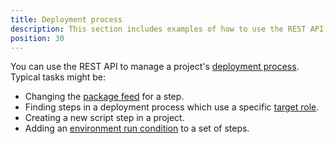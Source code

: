 ```yaml
---
title: Deployment process
description: This section includes examples of how to use the REST API to manage a project's deployment process in Octopus.
position: 30
---
```


You can use the REST API to manage a project's [deployment process](/docs/deployment-process/index.md). Typical tasks might be:

- Changing the  [package feed](/docs/packaging-applications/package-repositories/index.md) for a step.
- Finding steps in a deployment process which use a specific [target role](/docs/infrastructure/deployment-targets/index.md#target-roles).
- Creating a new script step in a project.
- Adding an [environment run condition](/docs/deployment-process/conditions/index.md#environments) to a set of steps.
